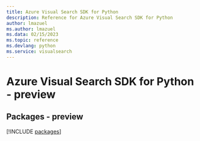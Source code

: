 ```yaml
---
title: Azure Visual Search SDK for Python
description: Reference for Azure Visual Search SDK for Python
author: lmazuel
ms.author: lmazuel
ms.data: 02/15/2023
ms.topic: reference
ms.devlang: python
ms.service: visualsearch
---
```

# Azure Visual Search SDK for Python - preview
## Packages - preview
[!INCLUDE [packages](visual-search-index.md)]